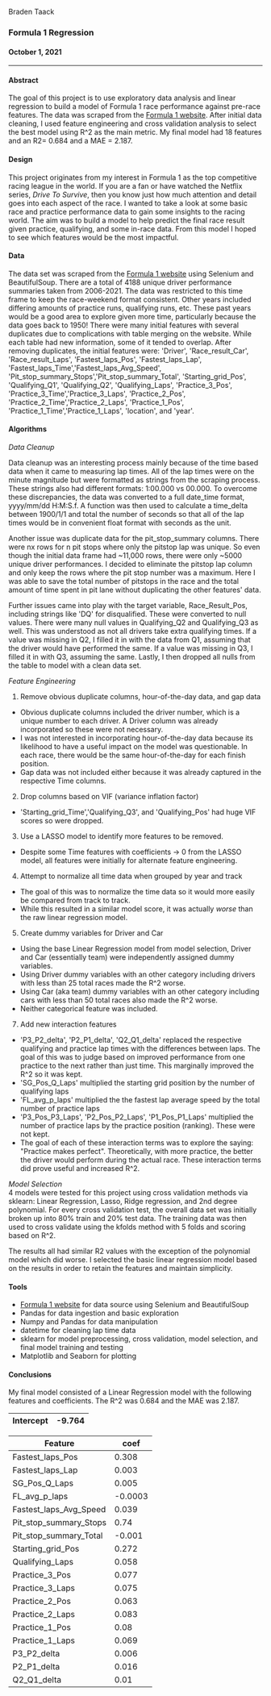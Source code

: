 Braden Taack
### Formula 1 Regression
#### October 1, 2021
---

#### Abstract
  
The goal of this project is to use exploratory data analysis and linear regression to build a model of Formula 1 race performance against pre-race features. The data was scraped from the [Formula 1 website](https://www.formula1.com/en/results.html/2021/races.html). After initial data cleaning, I used feature engineering and cross validation analysis to select the best model using R^2 as the main metric. My final model had 18 features and an R2= 0.684 and a MAE = 2.187.


#### Design

This project originates from my interest in Formula 1 as the top competitive racing league in the world. If you are a fan or have watched the Netflix series, *Drive To Survive*, then you know just how much attention and detail goes into each aspect of the race. I wanted to take a look at some basic race and practice performance data to gain some insights to the racing world. The aim was to build a model to help predict the final race result given practice, qualifying, and some in-race data. From this model I hoped to see which features would be the most impactful.  

#### Data

The data set was scraped from the [Formula 1 website](https://www.formula1.com/en/results.html/2021/races.html) using Selenium and BeautifulSoup. There are a total of 4188 unique driver performance summaries taken from 2006-2021. The data was restricted to this time frame to keep the race-weekend format consistent. Other years included differing amounts of practice runs, qualifying runs, etc. These past years would be a good area to explore given more time, particularly because the data goes back to 1950! There were many initial features with several duplicates due to complications with table merging on the website. While each table had new information, some of it tended to overlap. After removing duplicates, the initial features were: 'Driver', 'Race_result_Car', 'Race_result_Laps', 'Fastest_laps_Pos', 'Fastest_laps_Lap', 'Fastest_laps_Time','Fastest_laps_Avg_Speed', 'Pit_stop_summary_Stops','Pit_stop_summary_Total', 'Starting_grid_Pos', 'Qualifying_Q1', 'Qualifying_Q2', 'Qualifying_Laps', 'Practice_3_Pos', 'Practice_3_Time','Practice_3_Laps', 'Practice_2_Pos', 'Practice_2_Time','Practice_2_Laps', 'Practice_1_Pos', 'Practice_1_Time','Practice_1_Laps', 'location', and 'year'. 

#### Algorithms

*Data Cleanup* 
  
Data cleanup was an interesting process mainly because of the time based data when it came to measuring lap times. All of the lap times were on the minute magnitude but were formatted as strings from the scraping process. These strings also had different formats: 1:00.000 vs 00.000. To overcome these discrepancies, the data was converted to a full date_time format, yyyy/mm/dd H:M:S.f. A function was then used to calculate a time_delta between 1900/1/1 and total the number of seconds so that all of the lap times would be in convenient float format with seconds as the unit.  
  
Another issue was duplicate data for the pit_stop_summary columns. There were nx rows for n pit stops where only the pitstop lap was unique. So even though the initial data frame had ~11,000 rows, there were only ~5000 unique driver performances. I decided to eliminate the pitstop lap column and only keep the rows where the pit stop number was a maximum. Here I was able to save the total number of pitstops in the race and the total amount of time spent in pit lane without duplicating the other features' data.  
  
Further issues came into play with the target variable, Race_Result_Pos, including strings like 'DQ' for disqualified. These were converted to null values. There were many null values in Qualifying_Q2 and Qualifying_Q3 as well. This was understood as not all drivers take extra qualifying times. If a value was missing in Q2, I filled it in with the data from Q1, assuming that the driver would have performed the same. If a value was missing in Q3, I filled it in with Q3, assuming the same. Lastly, I then dropped all nulls from the table to model with a clean data set.

*Feature Engineering*
1. Remove obvious duplicate columns, hour-of-the-day data, and gap data  
  - Obvious duplicate columns included the driver number, which is a unique number to each driver. A Driver column was already incorporated so these were not necessary.  
  - I was not interested in incorporating hour-of-the-day data because its likelihood to have a useful impact on the model was questionable. In each race, there would be the same hour-of-the-day for each finish position.  
  - Gap data was not included either because it was already captured in the respective Time columns. 
2. Drop columns based on VIF (variance inflation factor)
  - 'Starting_grid_Time','Qualifying_Q3', and 'Qualifying_Pos' had huge VIF scores so were dropped. 
3. Use a LASSO model to identify more features to be removed. 
  - Despite some Time features with coefficients -> 0 from the LASSO model, all features were initially for alternate feature engineering.
4. Attempt to normalize all time data when grouped by year and track
  - The goal of this was to normalize the time data so it would more easily be compared from track to track.  
  - While this resulted in a similar model score, it was actually *worse* than the raw linear regression model.
5. Create dummy variables for Driver and Car
  - Using the base Linear Regression model from model selection, Driver and Car (essentially team) were independently assigned dummy variables. 
  - Using Driver dummy variables with an other category including drivers with less than 25 total races made the R^2 worse.
  - Using Car (aka team) dummy variables with an other category including cars with less than 50 total races also made the R^2 worse.
  - Neither categorical feature was included. 
7. Add new interaction features
  - 'P3_P2_delta', 'P2_P1_delta', 'Q2_Q1_delta' replaced the respective qualifying and practice lap times with the differences between laps. The goal of this was to judge based on improved performance from one practice to the next rather than just time. This marginally improved the R^2 so it was kept. 
  - 'SG_Pos_Q_Laps' multiplied the starting grid position by the number of qualifying laps
  - 'FL_avg_p_laps' multiplied the the fastest lap average speed by the total number of practice laps
  - 'P3_Pos_P3_Laps', 'P2_Pos_P2_Laps', 'P1_Pos_P1_Laps' multiplied the number of practice laps by the practice position (ranking). These were not kept. 
  - The goal of each of these interaction terms was to explore the saying: "Practice makes perfect". Theoretically, with more practice, the better the driver would perform during the actual race. These interaction terms did prove useful and increased R^2.

*Model Selection*  
4 models were tested for this project using cross validation methods via sklearn: Linear Regression, Lasso, Ridge regression, and 2nd degree polynomial. For every cross validation test, the overall data set was initially broken up into 80% train and 20% test data. The training data was then used to cross validate using the kfolds method with 5 folds and scoring based on R^2.  
  
The results all had similar R2 values with the exception of the polynomial model which did worse. I selected the basic linear regression model based on the results in order to retain the features and maintain simplicity. 

#### Tools

- [Formula 1 website](https://www.formula1.com/en/results.html/2021/races.html) for data source using Selenium and BeautifulSoup
- Pandas for data ingestion and basic exploration
- Numpy and Pandas for data manipulation
- datetime for cleaning lap time data
- sklearn for model preprocessing, cross validation, model selection, and final model training and testing
- Matplotlib and Seaborn for plotting

#### Conclusions  
  
My final model consisted of a Linear Regression model with the following features and coefficients. The R^2 was 0.684 and the MAE was 2.187.
  
  Intercept|-9.764
  ---------|------  
  
  Feature|coef
  -------|----
  Fastest_laps_Pos| 0.308
  Fastest_laps_Lap| 0.003
  SG_Pos_Q_Laps|0.005
  FL_avg_p_laps|-0.0003
  Fastest_laps_Avg_Speed| 0.039
  Pit_stop_summary_Stops|0.74
  Pit_stop_summary_Total|-0.001
  Starting_grid_Pos|0.272
  Qualifying_Laps|0.058
  Practice_3_Pos|0.077
  Practice_3_Laps|0.075
  Practice_2_Pos|0.063
  Practice_2_Laps|0.083
  Practice_1_Pos|0.08
  Practice_1_Laps|0.069
  P3_P2_delta| 0.006
  P2_P1_delta|0.016
  Q2_Q1_delta|0.01
